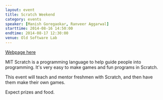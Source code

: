 ```yaml
---
layout: event
title: Scratch Weekend
category: events
speaker: [Manish Goregaokar, Ranveer Aggarwal]
starttime: 2014-08-16 14:50:00
endtime: 2014-08-17 12:30:00
venue: Old Software Lab
---
```


[Webpage here](http://www.stab-iitb.org/wncc/scratch/)

MIT Scratch is a programming language to help guide people into programming. It's very easy to make games and fun programs in Scratch.

This event will teach and mentor freshmen with Scratch, and then have them make their own games.

Expect prizes and food.


